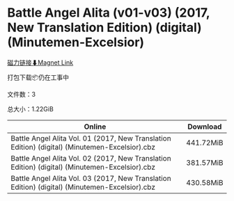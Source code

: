 # Battle Angel Alita (v01-v03) (2017, New Translation Edition) (digital) (Minutemen-Excelsior)

[磁力链接⬇Magnet Link](magnet:?xt=urn:btih:a8b183c3268c193cb591c22b8247e0a37194a15c&dn=Battle%20Angel%20Alita%20%28v01-v03%29%20%282017%2C%20New%20Translation%20Edition%29%20%28digital%29%20%28Minutemen-Excelsior%29)

打包下载📦仍在工事中

文件数：3

总大小：1.22GiB

Online | Download
--- | ---
Battle Angel Alita Vol. 01 (2017, New Translation Edition) (digital) (Minutemen-Excelsior).cbz | 441.72MiB
Battle Angel Alita Vol. 02 (2017, New Translation Edition) (digital) (Minutemen-Excelsior).cbz | 381.57MiB
Battle Angel Alita Vol. 03 (2017, New Translation Edition) (digital) (Minutemen-Excelsior).cbz | 430.58MiB